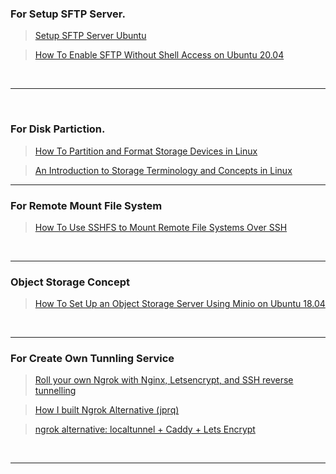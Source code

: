 ### <b>For Setup SFTP Server.</b>

>[Setup SFTP Server Ubuntu](https://linuxhint.com/setup-sftp-server-ubuntu/)

>[How To Enable SFTP Without Shell Access on Ubuntu 20.04](https://www.digitalocean.com/community/tutorials/how-to-enable-sftp-without-shell-access-on-ubuntu-20-04)

<br>
<hr>
<br>

### <b>For Disk Partiction.</b>
>[How To Partition and Format Storage Devices in Linux](https://www.digitalocean.com/community/tutorials/how-to-partition-and-format-storage-devices-in-linux)

>[An Introduction to Storage Terminology and Concepts in Linux](https://www.digitalocean.com/community/tutorials/an-introduction-to-storage-terminology-and-concepts-in-linux)

<hr>

### <b>For Remote Mount File System</b>
>[How To Use SSHFS to Mount Remote File Systems Over SSH](https://www.digitalocean.com/community/tutorials/how-to-use-sshfs-to-mount-remote-file-systems-over-ssh)
<br>
<hr>

### <b>Object Storage Concept</b>
>[How To Set Up an Object Storage Server Using Minio on Ubuntu 18.04](https://www.digitalocean.com/community/tutorials/how-to-set-up-an-object-storage-server-using-minio-on-ubuntu-18-04)
<br>
<hr>

### <b>For Create Own Tunnling Service</b>
>[Roll your own Ngrok with Nginx, Letsencrypt, and SSH reverse tunnelling](https://jerrington.me/posts/2019-01-29-self-hosted-ngrok.html)

>[How I built Ngrok Alternative (jprq)](https://github.com/azimjohn/jprq)

>[ngrok alternative: localtunnel + Caddy + Lets Encrypt](https://morph027.gitlab.io/blog/localtunnel-ngrok/)

<br>
<hr>

